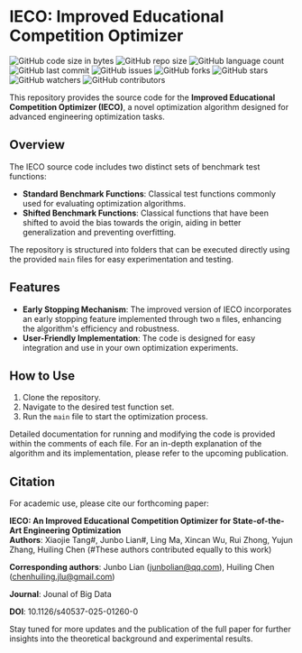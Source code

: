  # IECO: Improved Educational Competition Optimizer

![GitHub code size in bytes](https://img.shields.io/github/languages/code-size/junbolian/IECO)
![GitHub repo size](https://img.shields.io/github/repo-size/junbolian/IECO)
![GitHub language count](https://img.shields.io/github/languages/count/junbolian/IECO)
![GitHub last commit](https://img.shields.io/github/last-commit/junbolian/IECO)
![GitHub issues](https://img.shields.io/github/issues/junbolian/IECO)
![GitHub forks](https://img.shields.io/github/forks/junbolian/IECO)
![GitHub stars](https://img.shields.io/github/stars/junbolian/IECO)
![GitHub watchers](https://img.shields.io/github/watchers/junbolian/IECO)
![GitHub contributors](https://img.shields.io/github/contributors/junbolian/IECO)


This repository provides the source code for the **Improved Educational Competition Optimizer (IECO)**, a novel optimization algorithm designed for advanced engineering optimization tasks.

## Overview

The IECO source code includes two distinct sets of benchmark test functions:
- **Standard Benchmark Functions**: Classical test functions commonly used for evaluating optimization algorithms.
- **Shifted Benchmark Functions**: Classical functions that have been shifted to avoid the bias towards the origin, aiding in better generalization and preventing overfitting.

The repository is structured into folders that can be executed directly using the provided `main` files for easy experimentation and testing.

## Features

- **Early Stopping Mechanism**: The improved version of IECO incorporates an early stopping feature implemented through two `m` files, enhancing the algorithm's efficiency and robustness.
- **User-Friendly Implementation**: The code is designed for easy integration and use in your own optimization experiments.

## How to Use

1. Clone the repository.
2. Navigate to the desired test function set.
3. Run the `main` file to start the optimization process.

Detailed documentation for running and modifying the code is provided within the comments of each file. For an in-depth explanation of the algorithm and its implementation, please refer to the upcoming publication.

## Citation

For academic use, please cite our forthcoming paper:

**IECO: An Improved Educational Competition Optimizer for State-of-the-Art Engineering Optimization**  
**Authors**: Xiaojie Tang#, Junbo Lian#, Ling Ma, Xincan Wu, Rui Zhong, Yujun Zhang, Huiling Chen  (#These authors contributed equally to this work)

**Corresponding authors**: Junbo Lian (junbolian@qq.com), Huiling Chen (chenhuiling.jlu@gmail.com)

**Journal**: Jounal of Big Data

**DOI**: 10.1126/s40537-025-01260-0

Stay tuned for more updates and the publication of the full paper for further insights into the theoretical background and experimental results.
